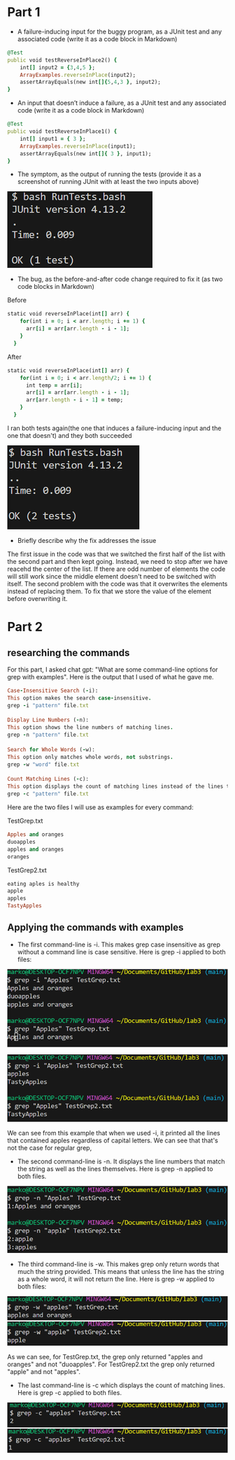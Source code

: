 # Part 1 #

* A failure-inducing input for the buggy program, as a JUnit test and any associated code (write it as a code block in Markdown)

```ruby
@Test 
public void testReverseInPlace2() {
	int[] input2 = {3,4,5 };
	ArrayExamples.reverseInPlace(input2);
	assertArrayEquals(new int[]{5,4,3 }, input2);
}


```


* An input that doesn’t induce a failure, as a JUnit test and any associated code (write it as a code block in Markdown)

```ruby
@Test 
public void testReverseInPlace1() {
    int[] input1 = { 3 };
    ArrayExamples.reverseInPlace(input1);
    assertArrayEquals(new int[]{ 3 }, input1);
}
```

* The symptom, as the output of running the tests (provide it as a screenshot of running JUnit with at least the two inputs above)

![image](symptom1.png)


* The bug, as the before-and-after code change required to fix it (as two code blocks in Markdown)

Before
```ruby
static void reverseInPlace(int[] arr) {
    for(int i = 0; i < arr.length; i += 1) {
      arr[i] = arr[arr.length - i - 1];
    }
  }
```

After
```ruby
static void reverseInPlace(int[] arr) {
    for(int i = 0; i < arr.length/2; i += 1) {
      int temp = arr[i];
      arr[i] = arr[arr.length - i - 1];
      arr[arr.length - i - 1] = temp;
    }
  }


```


I ran both tests again(the one that induces a failure-inducing input and the one that doesn't) and they both succeeded

![image](symptom3.png)



* Briefly describe why the fix addresses the issue

The first issue in the code was that we switched the first half of the list with the second part and then kept going. Instead, we need to stop after we have reacehd the center of the list. If there are odd number of elements the code will still work since the middle element doesn't need to be switched with itself. The second problem with the code was that it overwrites the elements instead of replacing them. To fix that we store the value of the element before overwriting it.






# Part 2 #

## researching the commands ##
For this part, I asked chat gpt: "What are some command-line options for grep with examples". Here is the output that I used of what he gave me. 

```ruby
Case-Insensitive Search (-i):
This option makes the search case-insensitive.
grep -i "pattern" file.txt

Display Line Numbers (-n):
This option shows the line numbers of matching lines.
grep -n "pattern" file.txt

Search for Whole Words (-w):
This option only matches whole words, not substrings.
grep -w "word" file.txt

Count Matching Lines (-c):
This option displays the count of matching lines instead of the lines themselves.
grep -c "pattern" file.txt
```

Here are the two files I will use as examples for every command:

TestGrep.txt			
```ruby				
Apples and oranges		
duoapples
apples and oranges
oranges
```

TestGrep2.txt
```ruby
eating aples is healthy
apple
apples
TastyApples
```

## Applying the commands with examples ##

* The first command-line is -i. This makes grep case insensitive as grep without a command line is case sensitive. Here is grep -i applied to both files:

![image](grep1.png)

![image](grep2.png)

We can see from this example that when we used -i, it printed all the lines that contained apples regardless of capital letters. We can see that that's not the case for regular grep,

* The second command-line is -n. It displays the line numbers that match the string as well as the lines themselves. Here is grep -n applied to both files.

![image](grep34.png)

* The third command-line is -w. This makes grep only return words that much the string provided. This means that unless the line has the string as a whole word, it will not return the line. Here is grep -w applied to both files:

![image](grep5.png)
![image](grep6.png)

As we can see, for TestGrep.txt, the grep only returned "apples and oranges" and not "duoapples". For TestGrep2.txt the grep only returned "apple" and not "apples".


* The last command-line is -c which displays the count of matching lines. Here is grep -c applied to both files.

![image](grep7.png)
![image](grep8.png)
  



